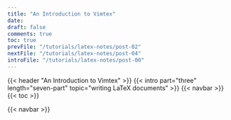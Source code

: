 ```yaml
---
title: "An Introduction to Vimtex"
date:
draft: false
comments: true
toc: true
prevFile: "/tutorials/latex-notes/post-02"
nextFile: "/tutorials/latex-notes/post-04"
introFile: "/tutorials/latex-notes/post-00"
---
```


{{< header "An Introduction to Vimtex" >}}
{{< intro part="three" length="seven-part" topic="writing LaTeX documents" >}}
{{< navbar >}}
{{< toc >}}

{{< navbar >}}
